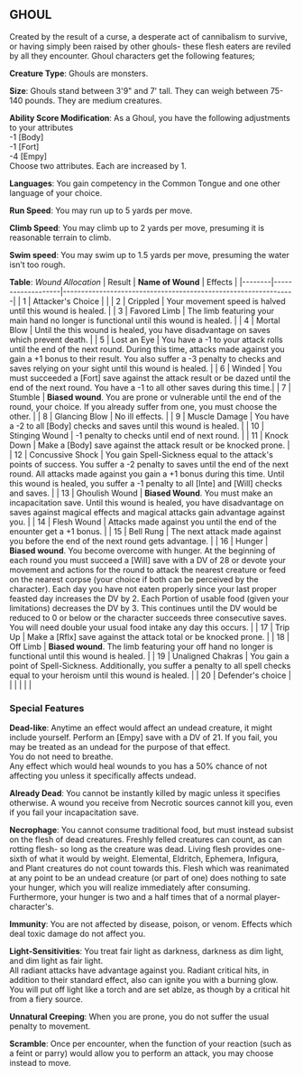 ## GHOUL
Created by the result of a curse, a desperate act of cannibalism to survive, or having simply been raised by other ghouls- these flesh eaters are reviled by all they encounter. Ghoul characters get the following features;

**Creature Type**: Ghouls are monsters.

**Size**: Ghouls stand between 3'9" and 7' tall. They can weigh between 75-140 pounds. They are medium creatures.

**Ability Score Modification**: As a Ghoul, you have the following adjustments to your attributes  
-1 [Body]  
-1 [Fort]  
-4 [Empy]  
Choose two attributes. Each are increased by 1.

**Languages**: You gain competency in the Common Tongue and one other language of your choice.

**Run Speed**: You may run up to 5 yards per move.

**Climb Speed**: You may climb up to 2 yards per move, presuming it is reasonable terrain to climb.

**Swim speed**: You may swim up to 1.5 yards per move, presuming the water isn’t too rough.

**Table**: *Wound Allocation*
| Result | **Name of Wound** | Effects                                                        |
|--------|-------------------|----------------------------------------------------------------|
|   1    | Attacker's Choice |                                                                |
|   2    | Crippled          | Your movement speed is halved until this wound is healed.      |
|   3    | Favored Limb      | The limb featuring your main hand no longer is functional until this wound is healed. |
|   4    | Mortal Blow       | Until the this wound is healed, you have disadvantage on saves which prevent death. |
|   5    | Lost an Eye       | You have a -1 to your attack rolls until the end of the next round. During this time, attacks made against you gain a +1 bonus to their result. You also suffer a -3 penalty to checks and saves relying on your sight until this wound is healed. |
|   6    | Winded            | You must succeeded a [Fort] save against the attack result or be dazed until the end of the next round. You have a -1 to all other saves during this time.|
|   7    | Stumble | **Biased wound**. You are prone or vulnerable until the end of the round, your choice. If you already suffer from one, you must choose the other. |
|   8    | Glancing Blow     | No ill effects.                                     |
|   9    | Muscle Damage     | You have a -2 to all [Body] checks and saves until this wound is healed. |
|   10   | Stinging Wound    | -1 penalty to checks until end of next round. |
|   11   | Knock Down | Make a [Body] save against the attack result  or be knocked prone. |
|   12   | Concussive Shock | You gain Spell-Sickness equal to the attack's points of success. You suffer a -2 penalty to saves until the end of the next round. All attacks made against you gain a +1 bonus during this time. Until this wound is healed, you suffer a -1 penalty to all [Inte] and [Will] checks and saves. |
|   13   | Ghoulish Wound | **Biased Wound**. You must make an incapacitation save. Until this wound is healed, you have disadvantage on saves against magical effects and magical attacks gain advantage against you. |
|   14   | Flesh Wound | Attacks made against you until the end of the enounter get a +1 bonus. |
|   15   | Bell Rung | The next attack made against you before the end of the next round gets advantage.  |
|   16   | Hunger | **Biased wound**. You become overcome with hunger. At the beginning of each round you must succeed a [Will] save with a DV of 28 or devote your movement and actions for the round to attack the nearest creature or feed on the nearest corpse (your choice if both can be perceived by the character). Each day you have not eaten properly since your last proper feasted day increases the DV by 2. Each Portion of usable food (given your limitations) decreases the DV by 3. This continues until the DV would be reduced to 0 or below or the character succeeds three consecutive saves. You will need double your usual food intake any day this occurs. |
|   17   | Trip Up           | Make a [Rflx] save against the attack total or be knocked prone.                                  |
|   18   | Off Limb | **Biased wound**. The limb featuring your off hand no longer is functional until this wound is healed. |
|   19   | Unaligned Chakras | You gain a point of Spell-Sickness. Additionally, you suffer a penalty to all spell checks equal to your heroism until this wound is healed. |
|   20   | Defender's choice |                                   |
|        |                                                |                                   |

### Special Features

**Dead-like**: Anytime an effect would affect an undead creature, it might include yourself. Perform an [Empy] save with a DV of 21. If you fail, you may be treated as an undead for the purpose of that effect.  
You do not need to breathe.  
Any effect which would heal wounds to you has a 50% chance of not affecting you unless it specifically affects undead.

**Already Dead**: You cannot be instantly killed by magic unless it specifies otherwise. A wound you receive from Necrotic sources cannot kill you, even if you fail your incapacitation save.

**Necrophage**: You cannot consume traditional food, but must instead subsist on the flesh of dead creatures. Freshly felled creatures can count, as can rotting flesh- so long as the creature was dead. Living flesh provides one-sixth of what it would by weight.  Elemental, Eldritch, Ephemera, Infigura, and Plant creatures do not count towards this. Flesh which was reanimated at any point to be an undead creature (or part of one) does nothing to sate your hunger, which you will realize immediately after consuming.  
Furthermore, your hunger is two and a half times that of a normal player-character's.

**Immunity**: You are not affected by disease, poison, or venom. Effects which deal toxic damage do not affect you.

**Light-Sensitivities**: You treat fair light as darkness, darkness as dim light, and dim light as fair light.  
All radiant attacks have advantage against you. Radiant critical hits, in addition to their standard effect, also can ignite you with a burning glow. You will put off light like a torch and are set ablze, as though by a critical hit from a fiery source.

**Unnatural Creeping**: When you are prone, you do not suffer the usual penalty to movement.

**Scramble**: Once per encounter, when the function of your reaction (such as a feint or parry) would allow you to perform an attack, you may choose instead to move.
